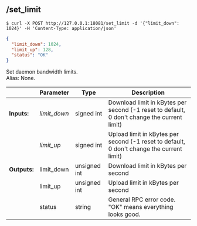 ## **/set_limit**


```shell
$ curl -X POST http://127.0.0.1:18081/set_limit -d '{"limit_down": 1024}' -H 'Content-Type: application/json'
```
```json
{
  "limit_down": 1024,
  "limit_up": 128,
  "status": "OK"
}
```
Set daemon bandwidth limits.  
Alias: None.  

|             | Parameter    | Type         | Description
| ---         | ---          | ---          | ---
|**Inputs:**  | *limit_down* | signed int   | Download limit in kBytes per second (-1 reset to default, 0 don't change the current limit)
|             | *limit_up*   | signed int   | Upload limit in kBytes per second (-1 reset to default, 0 don't change the current limit)
|**Outputs:** | limit_down   | unsigned int | Download limit in kBytes per second
|             | limit_up     | unsigned int | Upload limit in kBytes per second
|             | status       | string       | General RPC error code. "OK" means everything looks good.
